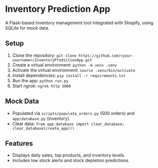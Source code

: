 # Inventory Prediction App

A Flask-based inventory management tool integrated with Shopify, using SQLite for mock data.

## Setup
1. Clone the repository: `git clone https://github.com/<your-username>/InventoryPredictionApp.git`
2. Create a virtual environment: `python -m venv .venv`
3. Activate the virtual environment: `source .venv/bin/activate`
4. Install dependencies: `pip install -r requirements.txt`
5. Run the app: `python run.py`
6. Start ngrok: `ngrok http 5000`

## Mock Data
- Populated via `scripts/populate_orders.py` (500 orders) and `app/database.py` (inventory).
- Clear data: `from app.database import clear_database; clear_database(create_app())`

## Features
- Displays daily sales, top products, and inventory levels.
- Includes low stock alerts and stock depletion predictions.